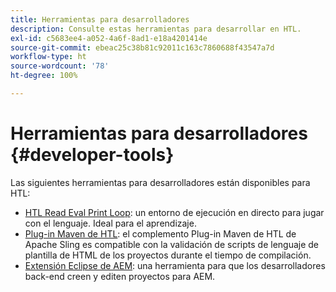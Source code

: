 ```yaml
---
title: Herramientas para desarrolladores
description: Consulte estas herramientas para desarrollar en HTL.
exl-id: c5683ee4-a052-4a6f-8ad1-e18a4201414e
source-git-commit: ebeac25c38b81c92011c163c7860688f43547a7d
workflow-type: ht
source-wordcount: '78'
ht-degree: 100%

---
```



# Herramientas para desarrolladores {#developer-tools}

Las siguientes herramientas para desarrolladores están disponibles para HTL:

* [HTL Read Eval Print Loop](https://github.com/adobe/aem-htl-repl): un entorno de ejecución en directo para jugar con el lenguaje. Ideal para el aprendizaje.
* [Plug-in Maven de HTL](https://sling.apache.org/components/htl-maven-plugin/): el complemento Plug-in Maven de HTL de Apache Sling es compatible con la validación de scripts de lenguaje de plantilla de HTML de los proyectos durante el tiempo de compilación.
* [Extensión Eclipse de AEM](https://experienceleague.adobe.com/es/docs/experience-manager-cloud-service/content/implementing/developer-tools/eclipse): una herramienta para que los desarrolladores back-end creen y editen proyectos para AEM.
